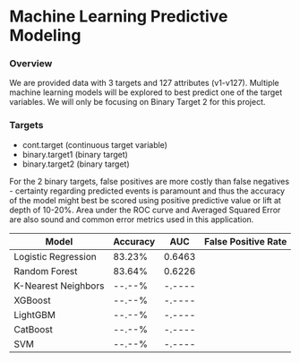 # Machine Learning Predictive Modeling

### Overview
We are provided data with 3 targets and 127 attributes (v1-v127). Multiple machine learning models will be explored to best predict one of the target variables. We will only be focusing on Binary Target 2 for this project.

### Targets
- cont.target (continuous target variable)
- binary.target1 (binary target)
- binary.target2 (binary target)

For the 2 binary targets, false positives are more costly than false negatives - certainty regarding predicted events is paramount and thus the accuracy of the model might best be scored using positive predictive value or lift at depth of 10-20%. Area under the ROC curve and Averaged Squared Error are also sound and common error metrics used in this application.



|          Model        |    Accuracy   |    AUC    |    False Positive Rate   |
| --------------------- | ------------- | --------- | ------------------------ |
|  Logistic Regression  |     83.23%    |   0.6463  |                          |
|      Random Forest    |     83.64%    |   0.6226  |                          |
|  K-Nearest Neighbors  |     --.--%    |   -.----  |                          |
|        XGBoost        |     --.--%    |   -.----  |                          |
|        LightGBM       |     --.--%    |   -.----  |                          |
|        CatBoost       |     --.--%    |   -.----  |                          |
|           SVM         |     --.--%    |   -.----  |                          |
